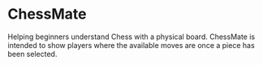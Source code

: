 # ChessMate
Helping beginners understand Chess with a physical board. ChessMate is intended to show players where the available moves are once a piece has been selected.
